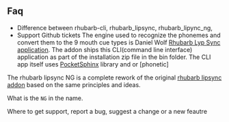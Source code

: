 
## Faq
- Difference between rhubarb-cli, rhubarb_lipsync, rhubarb_lipync_ng,
- Support Github tickets
The engine used to recognize the phonemes and convert them to the 9 mouth cue types is
Daniel Wolf [Rhubarb Lyp Sync application](https://github.com/DanielSWolf/rhubarb-lip-sync). The addon ships this CLI(command line interface) application as part of the installation zip file in the bin folder. 
The CLI app itself uses [PocketSphinx](https://github.com/cmusphinx/pocketsphinx) library and or [phonetic]

The rhubarb lipsync NG is a complete rework of the original [rhubarb lipsync addon](https://github.com/scaredyfish/blender-rhubarb-lipsync) based on the same principles and ideas.

What is the `NG` in the name.

Where to get support, report a bug, suggest a change or a new feautre


